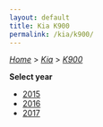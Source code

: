 ```yaml
---
layout: default
title: Kia K900
permalink: /kia/k900/
---
```

[*Home*](/) > [*Kia*](/kia/) > [*K900*](/kia/k900/)

**Select year**

- [2015](/kia/k900/2015/)
- [2016](/kia/k900/2016/)
- [2017](/kia/k900/2017/)